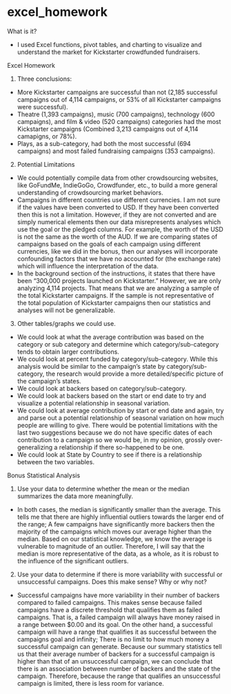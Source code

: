 # excel_homework

What is it?
  - I used Excel functions, pivot tables, and charting to visualize and understand the market for Kickstarter crowdfunded fundraisers. 
 
Excel Homework 

1.	Three conclusions:
-	More Kickstarter campaigns are successful than not (2,185 successful campaigns out of 4,114 campaigns, or 53% of all Kickstarter campaigns were successful). 
-	Theatre (1,393 campaigns), music (700 campaigns), technology (600 campaigns), and film & video (520 campaigns) categories had the most Kickstarter campaigns (Combined 3,213 campaigns out of 4,114 camapigns, or 78%).
-	Plays, as a sub-category, had both the most successful (694 campaigns) and most failed fundraising campaigns (353 campaigns). 

2.	 Potential Limitations
-	We could potentially compile data from other crowdsourcing websites, like GoFundMe, IndieGoGo, Crowdfunder, etc., to build a more general understanding of crowdsourcing market behaviors. 
-	Campaigns in different countries use different currencies. I am not sure if the values have been converted to USD. If they have been converted then this is not a limitation. However, if they are not converted and are simply numerical elements then our data misrepresents analyses which use the goal or the pledged columns. For example, the worth of the USD is not the same as the worth of the AUD. If we are comparing states of campaigns based on the goals of each campaign using different currencies, like we did in the bonus, then our analyses will incorporate confounding factors that we have no accounted for (the exchange rate) which will influence the interpretation of the data. 
-	In the background section of the instructions, it states that there have been “300,000 projects launched on Kickstarter.” However, we are only analyzing 4,114 projects. That means that we are analyzing a sample of the total Kickstarter campaigns. If the sample is not representative of the total population of Kickstarter campaigns then our statistics and analyses will not be generalizable. 

3.	Other tables/graphs we could use.
-	We could look at what the average contribution was based on the category or sub category and determine which category/sub-category tends to obtain larger contributions. 
-	We could look at percent funded by category/sub-category. While this analysis would be similar to the campaign’s state by category/sub-category, the research would provide a more detailed/specific picture of the campaign’s states.
-	We could look at backers based on category/sub-category.
-	We could look at backers based on the start or end date to try and visualize a potential relationship in seasonal variation.
-	We could look at average contribution by start or end date and again, try and parse out a potential relationship of seasonal variation on how much people are willing to give. 
There would be potential limitations with the last two suggestions because we do not have specific dates of each contribution to a campaign so we would be, in my opinion, grossly over-generalizing a relationship if there so-happened to be one. 
-	We could look at State by Country to see if there is a relationship between the two variables. 

Bonus Statistical Analysis 
1.	Use your data to determine whether the mean or the median summarizes the data more meaningfully.
-	In both cases, the median is significantly smaller than the average. This tells me that there are highly influential outliers towards the larger end of the range; A few campaigns have significantly more backers then the majority of the campaigns which moves our average higher than the median. Based on our statistical knowledge, we know the average is vulnerable to magnitude of an outlier. Therefore, I will say that the median is more representative of the data, as a whole, as it is robust to the influence of the significant outliers. 
2.	Use your data to determine if there is more variability with successful or unsuccessful campaigns. Does this make sense? Why or why not?
-	Successful campaigns have more variability in their number of backers compared to failed campaigns. This makes sense because failed campaigns have a discrete threshold that qualifies them as failed campaigns. That is, a failed campaign will always have money raised in a range between $0.00 and its goal. On the other hand, a successful campaign will have a range that qualifies it as successful between the campaigns goal and infinity; There is no limit to how much money a successful campaign can generate. Because our summary statistics tell us that their average number of backers for a successful campaign is higher than that of an unsuccessful campaign, we can conclude that there is an association between number of backers and the state of the campaign. Therefore, because the range that qualifies an unsuccessful campaign is limited, there is less room for variance. 


